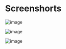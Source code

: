 <h1> Screenshorts</h1>

![image](https://github.com/Williamjunqueira42/simple-pomodoro-timer/assets/84201415/fe86dff8-b740-4010-bdff-2b2150637ac5)

![image](https://github.com/Williamjunqueira42/simple-pomodoro-timer/assets/84201415/f4d6b388-b8d4-4bdb-a8c7-9e25b2ded774)

![image](https://github.com/Williamjunqueira42/simple-pomodoro-timer/assets/84201415/bbfab99f-ea26-48be-8290-1440f39f1857)

